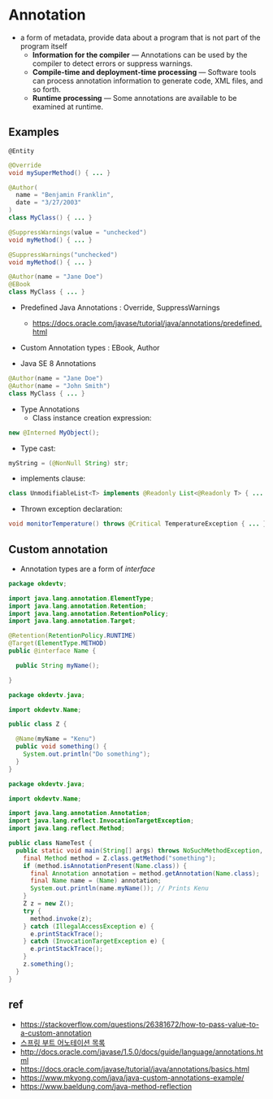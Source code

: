 # Annotation
- a form of metadata, provide data about a program that is not part of the program itself
  * **Information for the compiler** — Annotations can be used by the compiler to detect errors or suppress warnings.
  * **Compile-time and deployment-time processing** — Software tools can process annotation information to generate code, XML files, and so forth.
  * **Runtime processing** — Some annotations are available to be examined at runtime.

## Examples
```
@Entity
```

```java
@Override
void mySuperMethod() { ... }
```

```java
@Author(
  name = "Benjamin Franklin",
  date = "3/27/2003"
)
class MyClass() { ... }
```

```java
@SuppressWarnings(value = "unchecked")
void myMethod() { ... }
```

```java
@SuppressWarnings("unchecked")
void myMethod() { ... }
```

```java
@Author(name = "Jane Doe")
@EBook
class MyClass { ... }
```

- Predefined Java Annotations : Override, SuppressWarnings
  * https://docs.oracle.com/javase/tutorial/java/annotations/predefined.html
- Custom Annotation types : EBook, Author

- Java SE 8 Annotations

```java
@Author(name = "Jane Doe")
@Author(name = "John Smith")
class MyClass { ... }
```
- Type Annotations
  * Class instance creation expression:
```java
new @Interned MyObject();
```
  * Type cast:
```java
myString = (@NonNull String) str;
```
  * implements clause:
```java
class UnmodifiableList<T> implements @Readonly List<@Readonly T> { ... }
```
  * Thrown exception declaration:
```java
void monitorTemperature() throws @Critical TemperatureException { ... }
```

## Custom annotation
- Annotation types are a form of _interface_

```java
package okdevtv;

import java.lang.annotation.ElementType;
import java.lang.annotation.Retention;
import java.lang.annotation.RetentionPolicy;
import java.lang.annotation.Target;

@Retention(RetentionPolicy.RUNTIME)
@Target(ElementType.METHOD)
public @interface Name {

  public String myName();

}
```

```java
package okdevtv.java;

import okdevtv.Name;

public class Z {

  @Name(myName = "Kenu")
  public void something() {
    System.out.println("Do something");
  }
}
```

```java
package okdevtv.java;

import okdevtv.Name;

import java.lang.annotation.Annotation;
import java.lang.reflect.InvocationTargetException;
import java.lang.reflect.Method;

public class NameTest {
  public static void main(String[] args) throws NoSuchMethodException, SecurityException {
    final Method method = Z.class.getMethod("something");
    if (method.isAnnotationPresent(Name.class)) {
      final Annotation annotation = method.getAnnotation(Name.class);
      final Name name = (Name) annotation;
      System.out.println(name.myName()); // Prints Kenu
    }
    Z z = new Z();
    try {
      method.invoke(z);
    } catch (IllegalAccessException e) {
      e.printStackTrace();
    } catch (InvocationTargetException e) {
      e.printStackTrace();
    }
    z.something();
  }
}
```

## ref
- https://stackoverflow.com/questions/26381672/how-to-pass-value-to-a-custom-annotation
- [스프링 부트 어노테이션 목록](https://okky.kr/article/638071)
- http://docs.oracle.com/javase/1.5.0/docs/guide/language/annotations.html
- https://docs.oracle.com/javase/tutorial/java/annotations/basics.html
- https://www.mkyong.com/java/java-custom-annotations-example/
- https://www.baeldung.com/java-method-reflection
